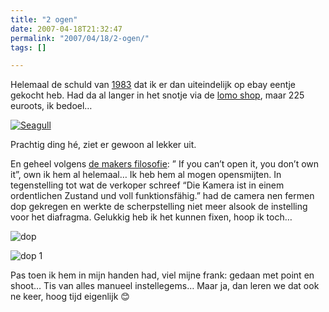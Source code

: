 ```yaml
---
title: "2 ogen"
date: 2007-04-18T21:32:47
permalink: "2007/04/18/2-ogen/"
tags: []

---
```

Helemaal de schuld van [1983](http://www.1983.be/2007/03/het-rolleiflex-verhaal/ "http://www.1983.be/2007/03/het-rolleiflex-verhaal/") dat ik er dan uiteindelijk op ebay eentje gekocht heb. Had da al langer in het snotje via de [lomo shop](http://shop.lomography.com/shop/main.php?cat=Premium_Cameras&pro=sea "http://shop.lomography.com/shop/main.php?cat=Premium_Cameras&pro=sea"), maar 225 euroots, ik bedoel…

[![Seagull](@images/posts/2007/04/1.jpg)](http://www.erikfiss.com/foto/cams/seagull/index.html "http://www.erikfiss.com/foto/cams/seagull/index.html")

Prachtig ding hé, ziet er gewoon al lekker uit.

En geheel volgens [de makers filosofie](http://www.makezine.com/blog/archive/2006/11/owners_manifest.html "http://www.makezine.com/blog/archive/2006/11/owners_manifest.html"): ” If you can’t open it, you don’t own it”, own ik hem al helemaal… Ik heb hem al mogen opensmijten. In tegenstelling tot wat de verkoper schreef “Die Kamera ist in einem ordentlichen Zustand und voll funktionsfähig.” had de camera nen fermen dop gekregen en werkte de scherpstelling niet meer alsook de instelling voor het diafragma. Gelukkig heb ik het kunnen fixen, hoop ik toch…

![dop](@images/posts/2007/04/p1060737.jpg)

![dop 1](@images/posts/2007/04/p1060736.jpg)

Pas toen ik hem in mijn handen had, viel mijne frank: gedaan met point en shoot… Tis van alles manueel instellegems… Maar ja, dan leren we dat ook ne keer, hoog tijd eigenlijk 😊
